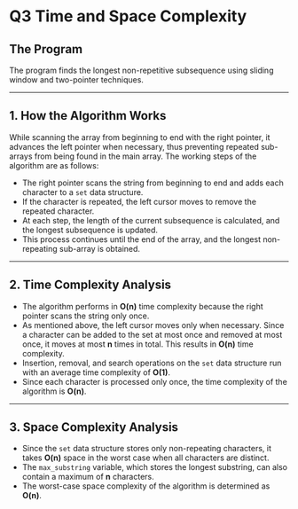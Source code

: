 # Q3 Time and Space Complexity

## The Program
The program finds the longest non-repetitive subsequence using sliding window and two-pointer techniques.

---

## 1. How the Algorithm Works

While scanning the array from beginning to end with the right pointer, it advances the left pointer when necessary, thus preventing repeated sub-arrays from being found in the main array. The working steps of the algorithm are as follows:

- The right pointer scans the string from beginning to end and adds each character to a `set` data structure.
- If the character is repeated, the left cursor moves to remove the repeated character.
- At each step, the length of the current subsequence is calculated, and the longest subsequence is updated.
- This process continues until the end of the array, and the longest non-repeating sub-array is obtained.

---

## 2. Time Complexity Analysis

- The algorithm performs in **O(n)** time complexity because the right pointer scans the string only once.
- As mentioned above, the left cursor moves only when necessary. Since a character can be added to the set at most once and removed at most once, it moves at most **n** times in total. This results in **O(n)** time complexity.
- Insertion, removal, and search operations on the `set` data structure run with an average time complexity of **O(1)**.
- Since each character is processed only once, the time complexity of the algorithm is **O(n)**.

---

## 3. Space Complexity Analysis

- Since the `set` data structure stores only non-repeating characters, it takes **O(n)** space in the worst case when all characters are distinct.
- The `max_substring` variable, which stores the longest substring, can also contain a maximum of **n** characters.
- The worst-case space complexity of the algorithm is determined as **O(n)**.